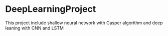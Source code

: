 # DeepLearningProject
This project include shallow neural network with Casper algorithm and deep leaning with CNN and LSTM
